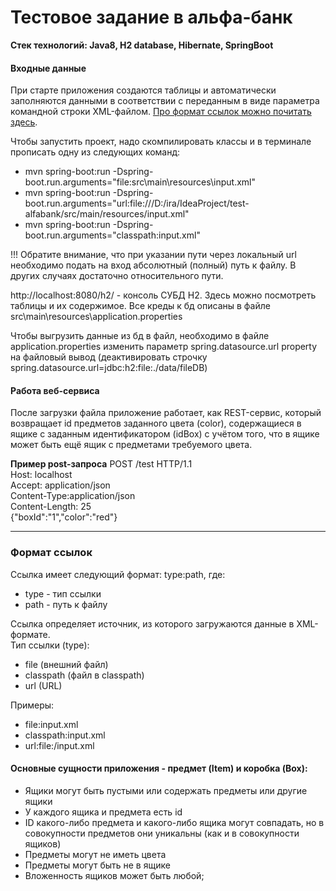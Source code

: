 # Тестовое задание в альфа-банк
**Стек технологий: Java8, H2 database, Hibernate, SpringBoot**

#### Входные данные
При старте приложения создаются таблицы и автоматически заполняются данными в соответствии с переданным в виде параметра командной строки XML-файлом. [Про формат ссылок можно почитать здесь](#формат-ссылок).

Чтобы запустить проект, надо скомпилировать классы и в терминале прописать одну из следующих команд:
- mvn spring-boot:run -Dspring-boot.run.arguments="file:src\\main\\resources\\input.xml"
- mvn spring-boot:run -Dspring-boot.run.arguments="url:file:///D:/ira/IdeaProject/test-alfabank/src/main/resources/input.xml"
- mvn spring-boot:run -Dspring-boot.run.arguments="classpath:input.xml"

!!! Обратите внимание, что при указании пути через локальный url необходимо подать на вход абсолютный (полный) путь к файлу. В других случаях достаточно относительного пути. 

http://localhost:8080/h2/ - консоль СУБД Н2. Здесь можно посмотреть таблицы и их содержимое. Все креды к бд описаны в файле src\main\resources\application.properties

Чтобы выгрузить данные из бд в файл, необходимо в файле application.properties изменить параметр spring.datasource.url property на файловый вывод (деактивировать строчку spring.datasource.url=jdbc:h2:file:./data/fileDB)

#### Работа веб-сервиса
После загрузки файла приложение работает, как REST-сервис, который возвращает id предметов заданного цвета (color), содержащиеся в ящике c заданным идентификатором (idBox) с учётом того, что в ящике может быть ещё ящик с предметами требуемого цвета.
 
**Пример post-запроса** 
POST /test HTTP/1.1 <br>
Host: localhost <br>
Accept: application/json <br>
Content-Type:application/json <br>
Content-Length: 25 <br>
{"boxId":"1","color":"red"} <br>

***

### Формат ссылок
Ссылка имеет следующий формат: type:path, где: 
- type - тип ссылки 
- path - путь к файлу

Ссылка определяет источник, из которого загружаются данные в XML-формате. <br>
Тип ссылки (type): 
- file (внешний файл)
- classpath (файл в classpath) 
- url (URL) <br>

Примеры:
- file:input.xml
- classpath:input.xml
- url:file:/input.xml



#### Основные сущности приложения - предмет (Item) и коробка (Box):
- Ящики могут быть пустыми или содержать предметы или другие ящики
- У каждого ящика и предмета есть id
- ID какого-либо предмета и какого-либо ящика могут совпадать, но в совокупности предметов они уникальны (как и в совокупности
ящиков)
- Предметы могут не иметь цвета
- Предметы могут быть не в ящике
- Вложенность ящиков может быть любой;
